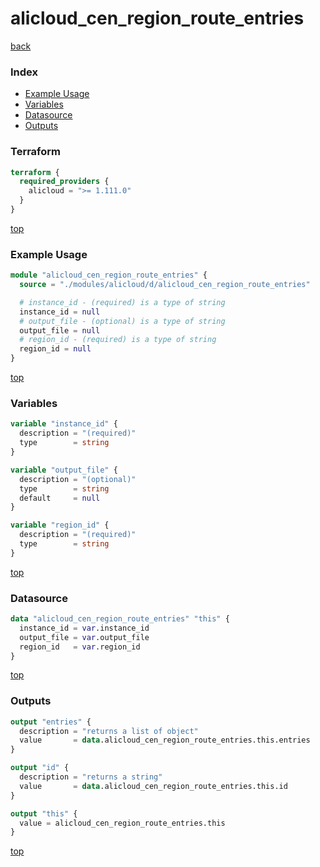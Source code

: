 # alicloud_cen_region_route_entries

[back](../alicloud.md)

### Index

- [Example Usage](#example-usage)
- [Variables](#variables)
- [Datasource](#datasource)
- [Outputs](#outputs)

### Terraform

```terraform
terraform {
  required_providers {
    alicloud = ">= 1.111.0"
  }
}
```

[top](#index)

### Example Usage

```terraform
module "alicloud_cen_region_route_entries" {
  source = "./modules/alicloud/d/alicloud_cen_region_route_entries"

  # instance_id - (required) is a type of string
  instance_id = null
  # output_file - (optional) is a type of string
  output_file = null
  # region_id - (required) is a type of string
  region_id = null
}
```

[top](#index)

### Variables

```terraform
variable "instance_id" {
  description = "(required)"
  type        = string
}

variable "output_file" {
  description = "(optional)"
  type        = string
  default     = null
}

variable "region_id" {
  description = "(required)"
  type        = string
}
```

[top](#index)

### Datasource

```terraform
data "alicloud_cen_region_route_entries" "this" {
  instance_id = var.instance_id
  output_file = var.output_file
  region_id   = var.region_id
}
```

[top](#index)

### Outputs

```terraform
output "entries" {
  description = "returns a list of object"
  value       = data.alicloud_cen_region_route_entries.this.entries
}

output "id" {
  description = "returns a string"
  value       = data.alicloud_cen_region_route_entries.this.id
}

output "this" {
  value = alicloud_cen_region_route_entries.this
}
```

[top](#index)